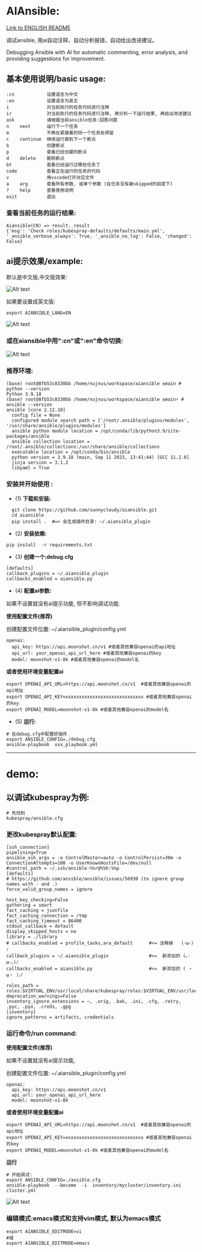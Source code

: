 # AIAnsible:
[Link to ENGLISH README](./ENGLISH_README.md)

  调试ansible, 用ai自动注释，自动分析报错，自动给出改进建议。

  Debugging Ansible with AI for automatic commenting, error analysis, and providing suggestions for improvement.

## 基本使用说明/basic usage:
```
:cn            设置语言为中文
:en            设置语言为英文
i              对当前执行的任务代码进行注释
ir             对当前执行的任务代码进行注释, 再分析一下运行结果, 再给出改进建议
ask            请根据当前ansible任务:回答问题
n    next      运行下一个任务
m              不再在紧接着的同一个任务处停留
c    continue  继续运行直到下一个断点
b              创建断点
p              查看已经创建的断点
d    delete    删除断点
bt             查看已经运行过哪些任务了
code           查看正在运行的任务的代码
v              用vscode打开对应文件
a    arg       查看所有参数, 或单个参数 (在任务没有被skipped的前提下)
?    help      查看使用说明
exit           退出
```
### 查看当前任务的运行结果:
```
Aiansible(CN) => result._result
{'msg': 'Check roles/kubespray-defaults/defaults/main.yml', '_ansible_verbose_always': True, '_ansible_no_log': False, 'changed': False}
```

## ai提示效果/example:
默认是中文版,中文版效果: 

![Alt text](image-5.png)

如果要设置成英文版:
```
export AIANSIBLE_LANG=EN
```

![Alt text](image-6.png)

### 或在aiansible中用":cn"或":en"命令切换:
![Alt text](image-4.png)

### 推荐环境:
```
(base) root@8fb53c0330bb /home/nujnus/workspace/aiansible ±main # python --version
Python 3.9.18
(base) root@8fb53c0330bb /home/nujnus/workspace/aiansible ±main⚡ # ansible --version
ansible [core 2.12.10]
  config file = None
  configured module search path = ['/root/.ansible/plugins/modules', '/usr/share/ansible/plugins/modules']
  ansible python module location = /opt/conda/lib/python3.9/site-packages/ansible
  ansible collection location = /root/.ansible/collections:/usr/share/ansible/collections
  executable location = /opt/conda/bin/ansible
  python version = 3.9.18 (main, Sep 11 2023, 13:41:44) [GCC 11.2.0]
  jinja version = 3.1.2
  libyaml = True

```

### 安装并开始使用 :
- (1) **下载和安装:**
```
  git clone https://github.com/sunnycloudy/aiansible.git
  cd aiansible
  pip install .  #=> 会生成插件目录: ~/.aiansible_plugin
```

- (2) **安装依赖:**
```
pip install  -r requirements.txt
```

- (3) **创建一个:debug.cfg**
```
[defaults]
callback_plugins = ~/.aiansible_plugin
callbacks_enabled = aiansible.py
```

- (4) **配置ai参数:**

如果不设置就没有ai提示功能, 但不影响调试功能.

**使用配置文件(推荐)**

创建配置文件位置: ~/.aiansible_plugin/config.yml

```
openai:
  api_key: https://api.moonshot.cn/v1 #或者其他兼容openai的api地址
  api_url: your_openai_api_url_here #或者其他兼容openai的key
  model: moonshot-v1-8k #或者其他兼容openai的model名
```

**或者使用环境变量配置ai**
```
export OPENAI_API_URL=https://api.moonshot.cn/v1  #或者其他兼容openai的api地址
export OPENAI_API_KEY=xxxxxxxxxxxxxxxxxxxxxxxxxxxxx #或者其他兼容openai的key
export OPENAI_MODEL=moonshot-v1-8k #或者其他兼容openai的model名
```


- (5) **运行:**
```
# 在debug.cfg中配置好插件
export ANSIBLE_CONFIG=./debug.cfg
ansible-playbook  xxx_playbook.yml
```

---
# demo:

## 以调试kubespray为例:
```
# 先找到
kubespray/ansible.cfg
```

### 更改kubespray默认配置:
```
[ssh_connection]
pipelining=True
ansible_ssh_args = -o ControlMaster=auto -o ControlPersist=30m -o ConnectionAttempts=100 -o UserKnownHostsFile=/dev/null
#control_path = ~/.ssh/ansible-%%r@%%h:%%p
[defaults]
# https://github.com/ansible/ansible/issues/56930 (to ignore group names with - and .)
force_valid_group_names = ignore

host_key_checking=False
gathering = smart
fact_caching = jsonfile
fact_caching_connection = /tmp
fact_caching_timeout = 86400
stdout_callback = default
display_skipped_hosts = no
library = ./library
# callbacks_enabled = profile_tasks,ara_default      #<= 注释掉   (･ω･)ﾉ
callback_plugins = ~/.aiansible_plugin               #<=  新添加的 (｡･ω･｡)ﾉ
callbacks_enabled = aiansible.py                     #<=  新添加的 ( ・ω・ )ノ

roles_path = roles:$VIRTUAL_ENV/usr/local/share/kubespray/roles:$VIRTUAL_ENV/usr/local/share/ansible/roles:/usr/share/kubespray/roles
deprecation_warnings=False
inventory_ignore_extensions = ~, .orig, .bak, .ini, .cfg, .retry, .pyc, .pyo, .creds, .gpg
[inventory]
ignore_patterns = artifacts, credentials

```

### 运行命令/run command:

**使用配置文件(推荐)**

如果不设置就没有ai提示功能,

创建配置文件位置: ~/.aiansible_plugin/config.yml

```
openai:
  api_key: https://api.moonshot.cn/v1
  api_url: your_openai_api_url_here
  model: moonshot-v1-8k
```

**或者使用环境变量配置ai**

```
export OPENAI_API_URL=https://api.moonshot.cn/v1  #或者其他兼容openai的api地址
export OPENAI_API_KEY=xxxxxxxxxxxxxxxxxxxxxxxxxxxxx #或者其他兼容openai的key
export OPENAI_MODEL=moonshot-v1-8k #或者其他兼容openai的model名
```

**运行**
```
# 开始调试:
export ANSIBLE_CONFIG=./ansible.cfg
ansible-playbook  --become  -i  inventory/mycluster/inventory.ini  cluster.yml
```
![Alt text](image-1.png)


### 编辑模式:emacs模式和支持vim模式, 默认为emacs模式
```
export AIANSIBLE_EDITMODE=vi
#或
export AIANSIBLE_EDITMODE=emacs
```
